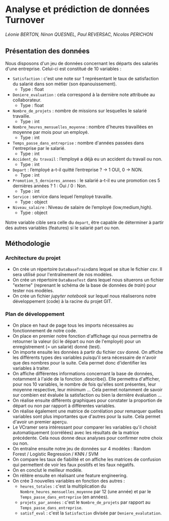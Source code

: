 # Analyse et prédiction de données Turnover
###### Léonie BERTON, Ninon QUESNEL, Paul REVERSAC, Nicolas PERICHON

## Présentation des données

Nous disposons d'un jeu de données concernant les départs des salariés d'une entreprise. Celui-ci est constitué de 10 variables :

* `Satisfaction` : c'est une note sur 1 représentant le taux de satisfaction du salarié dans son métier (son épanouissement).
  * Type : float
* `Deniere_evaluation` : cela correspond à la dernière note attribuée au collaborateur.
  * Type : float
* `Nombre_de_projets` : nombre de missions sur lesquelles le salarié travaille.
  * Type : int
* `Nombre_heures_mensuelles_moyenne` : nombre d'heures travaillées en moyenne par mois pour un employé.
  * Type : int
* `Temps_passe_dans_entreprise` : nombre d'années passées dans l'entreprise par le salarié.
  * Type : int
* `Accident_du travail` : l’employé a déjà eu un accident du travail ou non.
  * Type : int
* `Depart` : l’employé a-t-il quitté l’entreprise ? → 1 OUI, 0 → NON.
  * Type : int
* `Promotion_5_dernieres_annees` : le salarié a-t-il eu une promotion ces 5 dernières années ? 1 : Oui / 0 : Non.
  * Type : int
* `Service` : service dans lequel l’employé travaille.
  * Type : object
* `Niveau_salaire` : Niveau de salaire de l’employé (low,medium,high).
  * Type : object

Notre variable cible sera celle du `depart`, être capable de déterminer à partir des autres variables (features) si le salarié part ou non.

## Méthodologie

### Architecture du projet

* On crée un répertoire `DataBaseTrain`dans lequel se situe le fichier *csv*. Il sera utilisé pour l'entraînement de nos modèles.
* On crée un répertoire `DataBaseTest` dans lequel nous situerons un fichier "externe" (reprenant le schéma de la base de données de *train*) pour tester nos modèles.
* On crée un fichier *jupyter notebook* sur lequel nous réaliserons notre développement (code) à la racine du projet GIT.

### Plan de développement

* On place en haut de page tous les imports nécessaires au fonctionnement de notre code.
* On place en premier notre fonction d'affichage qui nous permettra de retourner la valeur (ici le départ ou non de l'employé) pour un enregistrement (= un salarié) donné (test).
* On importe ensuite les données à partir du fichier csv donné. On affiche les différents types des variables puisqu'il sera nécessaire de n'avoir que des nombres pour la suite. Cela permet donc d'identifier les variables à traiter.
* On affiche différentes informations concernant la base de données, notamment à l'aide de la fonction .describe(). Elle permettra d'afficher, pour nos 10 variables, le nombre de fois qu'elles sont présentes, leur moyenne respective, leur minimum ... Cela permet notamment de savoir sur combien est évaluée la satisfaction ou bien la dernière évaluation ...
* On réalise ensuite différents graphiques pour constater la proportion de départ ou non par rapport à différentes variables.
* On réalise également une matrice de corrélation pour remarquer quelles variables sont plus importantes que d'autres pour la suite. Cela permet d'avoir un premier aperçu.
* Le VCramer sera intéressant pour comparer les variables qu'il choisit automatiquement (corrélées) avec les résultats de la matrice précédente. Cela nous donne deux analyses pour confirmer notre choix ou non.
* On entraîne ensuite notre jeu de données sur 4 modèles : Random Forest / Logistic Regression / KNN / SVM
* On compare les taux de fiabilité et on affiche les matrices de confusion qui permettent de voir les faux positifs et les faux négatifs.
* On en conclut le meilleur modèle.
* On réitère ensuite en réalisant une feature engineering.
* On crée 3 nouvelles variables en fonction des autres :
  * `heures_totales` : c'est la multiplication du `Nombre_heures_mensuelles_moyenne` par 12 (une année) et par le `Temps_passe_dans_entreprise` (en années).
  * `projets_par_années` : c'est le `Nombre_de_projets` par rapport au `Temps_passe_dans_entreprise`.
  * `satisf_eval` : c'est la `Satisfaction` divisée par `Deniere_evalutation`.
